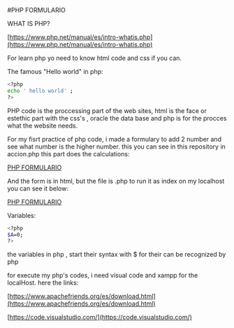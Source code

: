 #PHP FORMULARIO

WHAT IS PHP?

[https://www.php.net/manual/es/intro-whatis.php](https://www.php.net/manual/es/intro-whatis.php)

For learn php yo need to know html code and css if you can.

The famous "Hello world" in php:
```bash
<?php
echo ' hello world' ;
?>
```
PHP code is the  proccessing part of the web sites, html is the face or estethic part with the css's , oracle the data base and php is for the procces what the website needs.

For my fisrt practice of php code, i made a formulary  to add 2 number and see what number is the higher number. this you can see in this repository in accion.php
this  part does the calculations:

[PHP FORMULARIO](accion.php)

And the form is in html, but the file is .php to run it as index on my localhost
you can see it below:

[PHP FORMULARIO](FORMU.php)


Variables:

``` bash
<?php
$A=0;
?>
```
the variables in php , start their syntax with $ for their can be recognized by php

for execute my php's codes, i need visual code and xampp for the localHost. 
here the links:

[https://www.apachefriends.org/es/download.html](https://www.apachefriends.org/es/download.html)

[https://code.visualstudio.com/](https://code.visualstudio.com/)

